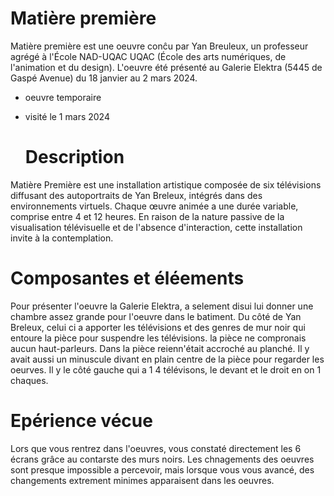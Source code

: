 # Matière première

Matière première est une oeuvre conĉu par Yan Breuleux, un professeur agrégé à l'École NAD-UQAC UQAC (École des arts numériques, de l'animation et du design). L'oeuvre  été présenté au Galerie Elektra (5445 de Gaspé Avenue) du 18 janvier au 2 mars 2024.

- oeuvre temporaire
- visité le 1 mars 2024

  # Description

 Matière Première est une installation artistique composée de six télévisions diffusant des autoportraits de Yan Breleux, intégrés dans des environnements virtuels. Chaque œuvre animée a une durée variable, comprise entre 4 et 12 heures. En raison de la nature passive de la visualisation télévisuelle et de l'absence d'interaction, cette installation invite à la contemplation.

 # Composantes et éléements

 Pour présenter l'oeuvre la Galerie Elektra, a selement disui lui donner une chambre  assez grande pour l'oeuvre dans le batiment. Du côté de Yan Breleux, celui ci a apporter les télévisions et des genres de mur noir qui entoure la pièce pour suspendre les télévisions. la pièce ne compronais aucun haut-parleurs. Dans la pièce reienn'était accroché au planché. Il y avait aussi un minuscule divant en plain centre de la pièce pour regarder les oeurves. Il y le côté gauche qui a 1 4 télévisons, le devant et le droit en on 1 chaques.

 # Epérience vécue

 Lors que vous rentrez dans l'oeuvres, vous constaté directement les 6 écrans grâce au contarste des murs noirs. Les chnagements des oeuvres sont presque impossible a percevoir, mais lorsque vous vous avancé, des changements extrement minimes apparaisent dans les oeuvres.
 
  
